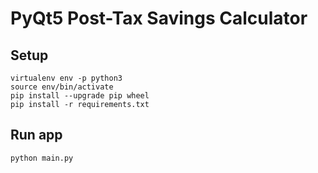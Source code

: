 # PyQt5 Post-Tax Savings Calculator

## Setup
```
virtualenv env -p python3
source env/bin/activate
pip install --upgrade pip wheel
pip install -r requirements.txt
```

## Run app
```
python main.py
```

